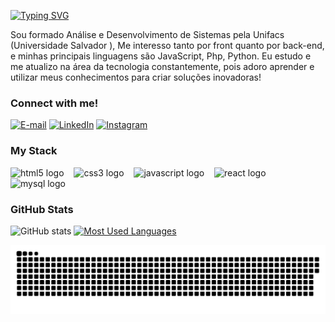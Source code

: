 <img align="right" alt="" height="300px" src="./me.png">

[![Typing SVG](https://readme-typing-svg.demolab.com?font=josefin+sans&weight=700&size=28&pause=1000&color=26F72DFF&random=false&width=435&height=40&lines=Ol%C3%A1%2C+eu+sou+o+Kleidson+Santos!+%F0%9F%91%BE%F0%9F%93%9A%F0%9F%92%99)](https://git.io/typing-svg)



<p align="left">Sou formado Análise e Desenvolvimento de Sistemas pela Unifacs (Universidade Salvador ), 
Me interesso tanto por front quanto por back-end, e minhas principais linguagens são  JavaScript, Php, Python. 
Eu estudo e me atualizo na área da tecnologia constantemente, pois adoro aprender e utilizar meus conhecimentos para criar soluções inovadoras!


<h3 align="left">Connect with me!</h3>

[![E-mail](https://img.shields.io/badge/-Email-000?style=for-the-badge&logo=microsoft-outlook&logoColor=26F72DFF&color:FFF)](kleidson.96@hotmail.com)
[![LinkedIn](https://img.shields.io/badge/-LinkedIn-000?style=for-the-badge&logo=linkedin&logoColor=26F72DFF&color:FFF)](https://www.linkedin.com/in/kleidsonsantos/)
[![Instagram](https://img.shields.io/badge/-Instagram-000?style=for-the-badge&logo=instagram&logoColor=26F72DFF&color:FFF)](https://www.instagram.com/kleidson96/)

<h3 align="left">My Stack</h3>

<div align="left">
  <img src="https://cdn.jsdelivr.net/gh/devicons/devicon/icons/html5/html5-original.svg" height="25" alt="html5 logo"  />
  <img width="8" />
  <img src="https://cdn.jsdelivr.net/gh/devicons/devicon/icons/css3/css3-original.svg" height="25" alt="css3 logo"  />
  <img width="8" />
  <img src="https://cdn.jsdelivr.net/gh/devicons/devicon/icons/javascript/javascript-plain.svg" height="25" alt="javascript logo"  />
  <img width="8" />
  <img src="https://cdn.jsdelivr.net/gh/devicons/devicon/icons/react/react-original.svg" height="25" alt="react logo"  />
  <img width="8" />
  <img src="https://cdn.jsdelivr.net/gh/devicons/devicon/icons/mysql/mysql-original.svg" height="25" alt="mysql logo"  />
  <img width="8" />
  
</div>


<h3>GitHub Stats</h3>

![GitHub stats](https://github-readme-stats-git-masterrstaa-rickstaa.vercel.app/api?username=kleidson96&hide_title=true&show_icons=true&include_all_commits=false&count_private=true&line_height=25&hide=issues&bg_color=26F72DFF&title_color=26F72DFF&text_color=26F72DFF&border_radius=3&border_color=26F72DFFc&icon_color=26F72DFF&theme=jolly)
[![Most Used Languages](https://github-readme-stats-git-masterrstaa-rickstaa.vercel.app/api/top-langs/?username=kleidson96&line_height=10&card_width=290&layout=compact&hide_title=false&count_private=true&langs_count=4&show_icons=true&title_color=FF00F6&hide=html,css&bg_color=000&text_color=8B8B8B&border_radius=3&border_color=561760&count_private=true)](https://github.com/26F72DFF/github-readme-stats)
<br>


<picture>
  <source media="(prefers-color-scheme: dark)" srcset="https://raw.githubusercontent.com/kleidson96/kleidson96/output/github-contribution-grid-snake-dark.svg">
  <source media="(prefers-color-scheme: light)" srcset="https://raw.githubusercontent.com/kleidson96/kleidson96/output/github-contribution-grid-snake.svg">
  <img alt="github contribution grid snake animation" src="https://raw.githubusercontent.com/kleidson96/kleidson96/output/github-contribution-grid-snake.svg">
</picture>
<br><br>
